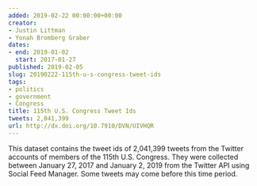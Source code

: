 ```yaml
---
added: 2019-02-22 00:00:00+00:00
creator:
- Justin Littman
- Yonah Bromberg Graber
dates:
- end: 2019-01-02
  start: 2017-01-27
published: 2019-02-05
slug: 20190222-115th-u-s-congress-tweet-ids
tags:
- politics
- government
- Congress
title: 115th U.S. Congress Tweet Ids
tweets: 2,041,399
url: http://dx.doi.org/10.7910/DVN/UIVHQR
---
```


This dataset contains the tweet ids of 2,041,399 tweets from the Twitter accounts of members of the 115th U.S. Congress. They were collected between January 27, 2017 and January 2, 2019 from the Twitter API using Social Feed Manager. Some tweets may come before this time period.
